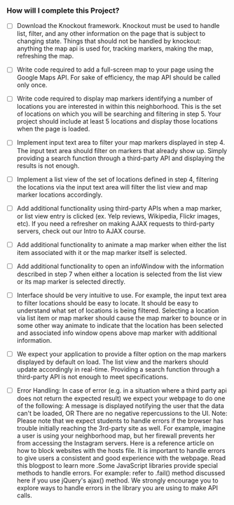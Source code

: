 ### How will I complete this Project?

- [ ] Download the Knockout framework. Knockout must be used to handle list, filter, and any other information on the page that is subject to changing state. Things that should not be handled by knockout: anything the map api is used for, tracking markers, making the map, refreshing the map.

- [ ] Write code required to add a full-screen map to your page using the Google Maps API. For sake of efficiency, the map API should be called only once.

- [ ] Write code required to display map markers identifying a number of locations you are interested in within this neighborhood. This is the set of locations on which you will be searching and filtering in step 5. Your project should include at least 5 locations and display those locations when the page is loaded.

- [ ] Implement input text area to filter your map markers displayed in step 4. The input text area should filter on markers that already show up. Simply providing a search function through a third-party API and displaying the results is not enough.

- [ ] Implement a list view of the set of locations defined in step 4, filtering the locations via the input text area will filter the list view and map marker locations accordingly.

- [ ] Add additional functionality using third-party APIs when a map marker, or list view entry is clicked (ex. Yelp reviews, Wikipedia, Flickr images, etc). If you need a refresher on making AJAX requests to third-party servers, check out our Intro to AJAX course.

- [ ] Add additional functionality to animate a map marker when either the list item associated with it or the map marker itself is selected.

- [ ] Add additional functionality to open an infoWindow with the information described in step 7 when either a location is selected from the list view or its map marker is selected directly.

- [ ] Interface should be very intuitive to use. For example, the input text area to filter locations should be easy to locate. It should be easy to understand what set of locations is being filtered. Selecting a location via list item or map marker should cause the map marker to bounce or in some other way animate to indicate that the location has been selected and associated info window opens above map marker with additional information.

- [ ] We expect your application to provide a filter option on the map markers displayed by default on load. The list view and the markers should update accordingly in real-time. Providing a search function through a third-party API is not enough to meet specifications.

- [ ] Error Handling: In case of error (e.g. in a situation where a third party api does not return the expected result) we expect your webpage to do one of the following: A message is displayed notifying the user that the data can't be loaded, OR There are no negative repercussions to the UI. Note: Please note that we expect students to handle errors if the browser has trouble initially reaching the 3rd-party site as well. For example, imagine a user is using your neighborhood map, but her firewall prevents her from accessing the Instagram servers. Here is a reference article on how to block websites with the hosts file. It is important to handle errors to give users a consistent and good experience with the webpage. Read this blogpost to learn more .Some JavaScript libraries provide special methods to handle errors. For example: refer to .fail() method discussed here if you use jQuery's ajax() method. We strongly encourage you to explore ways to handle errors in the library you are using to make API calls.
